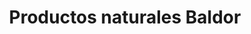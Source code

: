 ---
title: "Productos naturales Baldor"
url: /arequipa/productos-naturales-baldor/
shop: supermercado
---